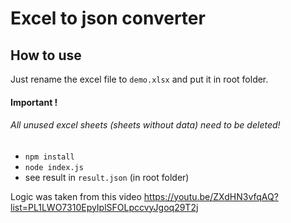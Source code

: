 # Excel to json converter

## How to use

Just rename the excel file to `demo.xlsx` and put it in root folder.
#### Important ! 
###### All unused excel sheets (sheets without data) need to be deleted!

- `npm install`
- `node index.js`
- see result in `result.json` (in root folder)

Logic was taken from this video
https://youtu.be/ZXdHN3vfqAQ?list=PL1LWO7310EpyIplSFOLpccvyJgoq29T2j

